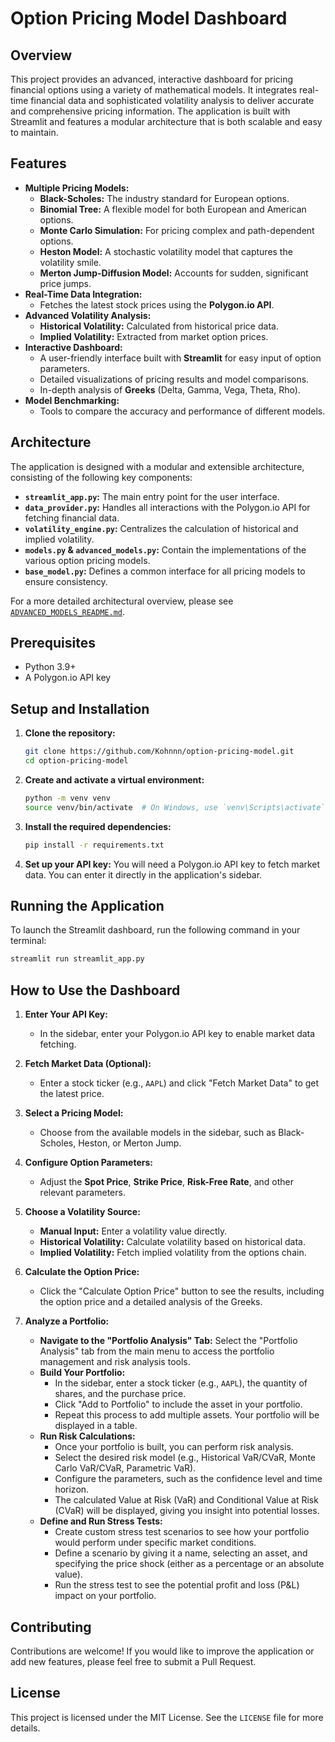 # Option Pricing Model Dashboard

## Overview

This project provides an advanced, interactive dashboard for pricing financial options using a variety of mathematical models. It integrates real-time financial data and sophisticated volatility analysis to deliver accurate and comprehensive pricing information. The application is built with Streamlit and features a modular architecture that is both scalable and easy to maintain.

## Features

- **Multiple Pricing Models:**
  - **Black-Scholes:** The industry standard for European options.
  - **Binomial Tree:** A flexible model for both European and American options.
  - **Monte Carlo Simulation:** For pricing complex and path-dependent options.
  - **Heston Model:** A stochastic volatility model that captures the volatility smile.
  - **Merton Jump-Diffusion Model:** Accounts for sudden, significant price jumps.
- **Real-Time Data Integration:**
  - Fetches the latest stock prices using the **Polygon.io API**.
- **Advanced Volatility Analysis:**
  - **Historical Volatility:** Calculated from historical price data.
  - **Implied Volatility:** Extracted from market option prices.
- **Interactive Dashboard:**
  - A user-friendly interface built with **Streamlit** for easy input of option parameters.
  - Detailed visualizations of pricing results and model comparisons.
  - In-depth analysis of **Greeks** (Delta, Gamma, Vega, Theta, Rho).
- **Model Benchmarking:**
  - Tools to compare the accuracy and performance of different models.

## Architecture

The application is designed with a modular and extensible architecture, consisting of the following key components:

- **`streamlit_app.py`:** The main entry point for the user interface.
- **`data_provider.py`:** Handles all interactions with the Polygon.io API for fetching financial data.
- **`volatility_engine.py`:** Centralizes the calculation of historical and implied volatility.
- **`models.py` & `advanced_models.py`:** Contain the implementations of the various option pricing models.
- **`base_model.py`:** Defines a common interface for all pricing models to ensure consistency.

For a more detailed architectural overview, please see [`ADVANCED_MODELS_README.md`](ADVANCED_MODELS_README.md).

## Prerequisites

- Python 3.9+
- A Polygon.io API key

## Setup and Installation

1.  **Clone the repository:**
    ```bash
    git clone https://github.com/Kohnnn/option-pricing-model.git
    cd option-pricing-model
    ```

2.  **Create and activate a virtual environment:**
    ```bash
    python -m venv venv
    source venv/bin/activate  # On Windows, use `venv\Scripts\activate`
    ```

3.  **Install the required dependencies:**
    ```bash
    pip install -r requirements.txt
    ```

4.  **Set up your API key:**
    You will need a Polygon.io API key to fetch market data. You can enter it directly in the application's sidebar.

## Running the Application

To launch the Streamlit dashboard, run the following command in your terminal:

```bash
streamlit run streamlit_app.py
```

## How to Use the Dashboard

1.  **Enter Your API Key:**
    - In the sidebar, enter your Polygon.io API key to enable market data fetching.

2.  **Fetch Market Data (Optional):**
    - Enter a stock ticker (e.g., `AAPL`) and click "Fetch Market Data" to get the latest price.

3.  **Select a Pricing Model:**
    - Choose from the available models in the sidebar, such as Black-Scholes, Heston, or Merton Jump.

4.  **Configure Option Parameters:**
    - Adjust the **Spot Price**, **Strike Price**, **Risk-Free Rate**, and other relevant parameters.

5.  **Choose a Volatility Source:**
    - **Manual Input:** Enter a volatility value directly.
    - **Historical Volatility:** Calculate volatility based on historical data.
    - **Implied Volatility:** Fetch implied volatility from the options chain.

6.  **Calculate the Option Price:**
    - Click the "Calculate Option Price" button to see the results, including the option price and a detailed analysis of the Greeks.

7.  **Analyze a Portfolio:**
    - **Navigate to the "Portfolio Analysis" Tab:** Select the "Portfolio Analysis" tab from the main menu to access the portfolio management and risk analysis tools.
    - **Build Your Portfolio:**
        - In the sidebar, enter a stock ticker (e.g., `AAPL`), the quantity of shares, and the purchase price.
        - Click "Add to Portfolio" to include the asset in your portfolio.
        - Repeat this process to add multiple assets. Your portfolio will be displayed in a table.
    - **Run Risk Calculations:**
        - Once your portfolio is built, you can perform risk analysis.
        - Select the desired risk model (e.g., Historical VaR/CVaR, Monte Carlo VaR/CVaR, Parametric VaR).
        - Configure the parameters, such as the confidence level and time horizon.
        - The calculated Value at Risk (VaR) and Conditional Value at Risk (CVaR) will be displayed, giving you insight into potential losses.
    - **Define and Run Stress Tests:**
        - Create custom stress test scenarios to see how your portfolio would perform under specific market conditions.
        - Define a scenario by giving it a name, selecting an asset, and specifying the price shock (either as a percentage or an absolute value).
        - Run the stress test to see the potential profit and loss (P&L) impact on your portfolio.

## Contributing

Contributions are welcome! If you would like to improve the application or add new features, please feel free to submit a Pull Request.

## License

This project is licensed under the MIT License. See the `LICENSE` file for more details.
